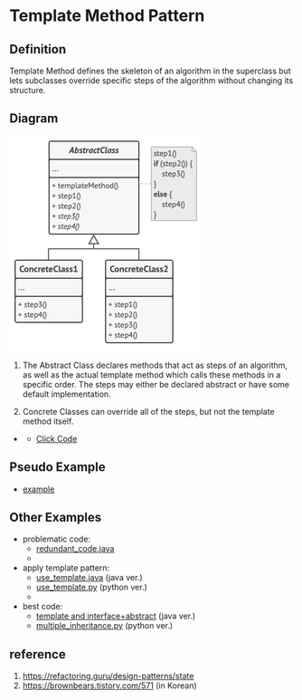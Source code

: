 # Template Method Pattern

## Definition
Template Method defines the skeleton of an algorithm in the superclass but 
lets subclasses override specific steps of the algorithm without changing its structure.

## Diagram
![alt text](concept/structure.png)

1. The Abstract Class declares methods that act as steps of an algorithm, as well as the actual template method which calls these methods in a specific order. The steps may either be declared abstract or have some default implementation.

2. Concrete Classes can override all of the steps, but not the template method itself.

- - [Click Code](concept/example.py)

## Pseudo Example
- [example](pseudocode)

## Other Examples
- problematic code:
  - [redundant_code.java](other_examples/redundant_code.java)
  - 
- apply template pattern:
  - [use_template.java](other_examples/use_template.java) (java ver.)
  - [use_template.py](other_examples/use_template.py) (python ver.)
  - 
- best code:
  - [template and interface+abstract](other_examples/template_with_interface_and_abstract.java) (java ver.)
  - [multiple_inheritance.py](other_examples/multiple_inheritance.py) (python ver.)


## reference
1. https://refactoring.guru/design-patterns/state
2. https://brownbears.tistory.com/571 (in Korean)
